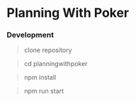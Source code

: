 # Planning With Poker

### Development

> clone repository

> cd planningwithpoker

> npm install

> npm run start
